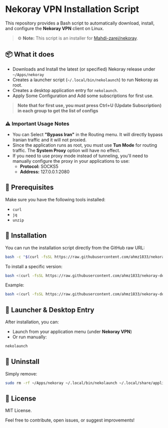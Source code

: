# Nekoray VPN Installation Script

This repository provides a Bash script to automatically download, install, and configure the **Nekoray VPN** client on Linux.

> ⚙️ **Note:** This script is an installer for [Mahdi-zarei/nekoray](https://github.com/Mahdi-zarei/nekoray/).


## 📦 What it does

- Downloads and Install the latest (or specified) Nekoray release under `~/Apps/nekoray`
- Creates a launcher script (`~/.local/bin/nekolaunch`) to run Nekoray as root.
- Creates a desktop application entry for `nekolaunch`.
- Apply Some Configuration and Add some subscriptions for first use.

> **Note that for first use, you must press Ctrl+U (Update Subscription) in each group to get the list of configs**


### ⚠️ Important Usage Notes
- You can Select **"Bypass Iran"** in the Routing menu. It will directly bypass Iranian traffic and it will not proxied.
- Since the application runs as root, you must use **Tun Mode** for routing traffic. The **System Proxy** option will have no effect.
- If you need to use proxy mode instead of tunneling, you'll need to manually configure the proxy in your applications to use:
  - **Protocol:** SOCKS5
  - **Address:** 127.0.0.1:2080

## 🔧 Prerequisites
Make sure you have the following tools installed:
- `curl`
- `jq`
- `unzip`

## 🚀 Installation
You can run the installation script directly from the GitHub raw URL:

```bash
bash -c "$(curl -fsSL https://raw.githubusercontent.com/ahmz1833/nekoray-downloader/main/nekoinstall.sh)"
```

To install a specific version:
```bash
bash <(curl -fsSL https://raw.githubusercontent.com/ahmz1833/nekoray-downloader/main/nekoinstall.sh) <version-tag>
```

Example:
```bash
bash <(curl -fsSL https://raw.githubusercontent.com/ahmz1833/nekoray-downloader/main/nekoinstall.sh) 4.3.5-2025-05-16
```

## 📌 Launcher & Desktop Entry
After installation, you can:
- Launch from your application menu (under **Nekoray VPN**)
- Or run manually:
```bash
nekolaunch
```

## 🧹 Uninstall
Simply remove:
```bash
sudo rm -rf ~/Apps/nekoray ~/.local/bin/nekolaunch ~/.local/share/applications/nekoray.desktop
```

## 📄 License
MIT License.

Feel free to contribute, open issues, or suggest improvements!
